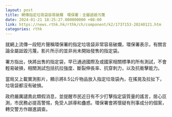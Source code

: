 ```yaml
---
layout: post
title: 網傳指定垃圾袋容易破爛　環保署：全屬詆毀污蔑
date: 2024-01-21 18:25:27.000000000 +08:00
link: https://news.rthk.hk/rthk/ch/component/k2/1737153-20240121.htm
categories: rthk
---
```


就網上流傳一段短片聲稱環保署的指定垃圾袋非常容易破爛，環保署表示，有關言論全屬詆毀污蔑，影片所示的並非尚未開始發售的指定袋。

署方指出，快將出售的指定袋，早已通過國際及或國家相關標準的所有測試，不會輕易破損，相關測試包括抗拉強度、斷裂伸長率、抗穿刺力，以及抗衝擊能力。

當局又上載實測影片，顯示將8.5公斤物品放入指定垃圾袋內，在搖晃及拉扯下，垃圾袋都沒有破損。

政府嚴厲譴責此類假消息，並提醒市民近日有不少打擊指定袋質量的謠言，居心叵測，市民務必提高警惕，免受人誤導和蠱惑。環保署會將懷疑有刑事成分的個案，轉交警方作跟進調查。
